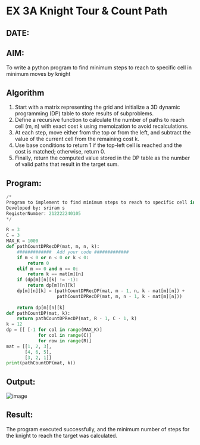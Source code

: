 # EX 3A Knight Tour & Count Path
## DATE:
## AIM:
To write a python program to find minimum steps to reach to specific cell in minimum moves by knight


## Algorithm
1. Start with a matrix representing the grid and initialize a 3D dynamic programming (DP) table to store results of subproblems.
2. Define a recursive function to calculate the number of paths to reach cell (m, n) with exact cost k using memoization to avoid recalculations.
3. At each step, move either from the top or from the left, and subtract the value of the current cell from the remaining cost k.
4. Use base conditions to return 1 if the top-left cell is reached and the cost is matched; otherwise, return 0.
5. Finally, return the computed value stored in the DP table as the number of valid paths that result in the target sum.
 

## Program:
```python
/*
Program to implement to find minimum steps to reach to specific cell in minimum moves by knight.
Developed by: sriram s
RegisterNumber: 212222240105
*/

R = 3
C = 3
MAX_K = 1000
def pathCountDPRecDP(mat, m, n, k):
    #############  Add your code #############
    if m < 0 or n < 0 or k < 0:
        return 0
    elif m == 0 and n == 0:
        return k == mat[m][n]
    if (dp[m][n][k] != -1):
        return dp[m][n][k]
    dp[m][n][k] = (pathCountDPRecDP(mat, m - 1, n, k - mat[m][n]) +
                   pathCountDPRecDP(mat, m, n - 1, k - mat[m][n]))
     
    return dp[m][n][k]
def pathCountDP(mat, k):
    return pathCountDPRecDP(mat, R - 1, C - 1, k)
k = 12
dp = [[ [-1 for col in range(MAX_K)]
            for col in range(C)]
            for row in range(R)]
mat = [[1, 2, 3],
       [4, 6, 5],
       [3, 2, 1]]
print(pathCountDP(mat, k))

```

## Output:

![image](https://github.com/user-attachments/assets/ecbc0a6e-9485-46ee-9f65-f077fcc52583)



## Result:
The program executed successfully, and the minimum number of steps for the knight to reach the target was calculated.
